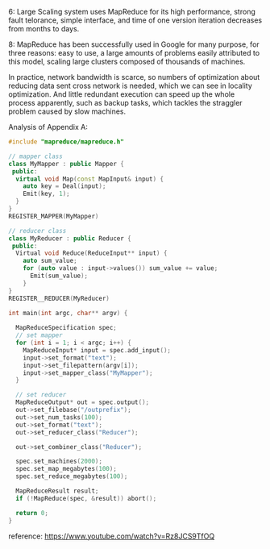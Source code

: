 6: Large Scaling system uses MapReduce for its high performance, strong fault telorance, simple interface, and time of one version iteration decreases from months to days.

8: MapReduce has been successfully used in Google for many purpose, for three reasons: easy to use, a large amounts of problems easily attributed to this model, scaling large clusters composed of thousands of machines.

In practice, network bandwidth is scarce, so numbers of optimization about reducing data sent cross network is needed, which we can see in locality optimization.
And little redundant execution can speed up the whole process apparently, such as backup tasks, which tackles the straggler problem caused by slow machines.

Analysis of Appendix A:
```cpp
#include "mapreduce/mapreduce.h"

// mapper class
class MyMapper : public Mapper {
 public:
  virtual void Map(const MapInput& input) {
    auto key = Deal(input);
    Emit(key, 1);
  }
}
REGISTER_MAPPER(MyMapper)

// reducer class
class MyReducer : public Reducer {
 public:
  Virtual void Reduce(ReduceInput** input) {
    auto sum_value;
    for (auto value : input->values()) sum_value += value;
      Emit(sum_value);
    }
}
REGISTER__REDUCER(MyReducer)

int main(int argc, char** argv) {
  
  MapReduceSpecification spec;
  // set mapper
  for (int i = 1; i < argc; i++) {
    MapReduceInput* input = spec.add_input();
    input->set_format("text");
    input->set_filepattern(argv[i]);
    input->set_mapper_class("MyMapper");
  }

  // set reducer
  MapReduceOutput* out = spec.output();
  out->set_filebase("/outprefix");
  out->set_num_tasks(100);
  out->set_format("text");
  out->set_reducer_class("Reducer");

  out->set_combiner_class("Reducer");

  spec.set_machines(2000);
  spec.set_map_megabytes(100);
  spec.set_reduce_megabytes(100);

  MapReduceResult result;
  if (!MapReduce(spec, &result)) abort();

  return 0;
}
```

reference: https://www.youtube.com/watch?v=Rz8JCS9TfOQ
